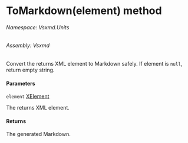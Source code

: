 <a name='M-Vsxmd-Units-ReturnsUnit-ToMarkdown-System-Xml-Linq-XElement-'></a>
# ToMarkdown(element) method

###### Namespace:  Vsxmd.Units

###### Assembly:  Vsxmd

Convert the returns XML element to Markdown safely.
If element is `null`, return empty string.

#### Parameters

`element`  [XElement](https://docs.microsoft.com/dotnet/api/System.Xml.Linq.XElement)  

The returns XML element.

#### Returns





The generated Markdown.
